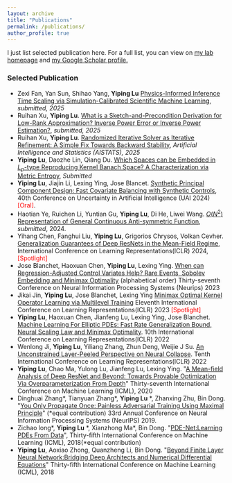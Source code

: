 ```yaml
---
layout: archive
title: "Publications"
permalink: /publications/
author_profile: true
---
```



I just list selected publication here. For a full list, you can view on <u><a href="https://scale-lab-northwestern.github.io/publications/">my lab homepage</a></u> and <u><a href="https://scholar.google.com/citations?user=NmhvVBgAAAAJ">my Google Scholar profile</a>.</u>


### Selected Publication
- Zexi Fan, Yan Sun, Shihao Yang, **Yiping Lu** [Physics-Informed Inference Time Scaling via
Simulation-Calibrated Scientific Machine Learning](https://arxiv.org/abs/2504.16172), *submitted, 2025*
- Ruihan Xu, **Yiping Lu**. [What is a Sketch-and-Precondition Derivation for Low-Rank Approximation? Inverse Power Error or Inverse Power Estimation?](https://arxiv.org/abs/2502.07993), *submitted, 2025*
- Ruihan Xu, **Yiping Lu**. [Randomized Iterative Solver as Iterative Refinement: A Simple Fix Towards Backward Stability](https://2prime.github.io/files/SIRR.pdf), *Artificial Intelligence and Statistics (AISTATS), 2025*
- **Yiping Lu**, Daozhe Lin, Qiang Du. [Which Spaces can be Embedded in $L_p$-type Reproducing Kernel Banach Space? A Characterization via Metric Entropy](https://2prime.github.io/files/EmbeddingRKBS_preprint.pdf), *Submitted*
- **Yiping Lu**, Jiajin Li, Lexing Ying, Jose Blancet. [Synthetic Principal Component Design: Fast Covariate Balancing with Synthetic Controls](https://arxiv.org/pdf/2211.15241),  40th Conference on Uncertainty in Artificial Intelligence (UAI 2024) <font color='red'>[Oral]</font>.  
- Haotian Ye, Ruichen Li, Yuntian Gu, **Yiping Lu**, Di He, Liwei Wang. [$O(N^2)$ Representation of General Continuous Anti-symmetric Function](https://arxiv.org/abs/2402.15167), *submitted*, 2024.
- Yihang Chen, Fanghui Liu, **Yiping Lu**, Grigorios Chrysos, Volkan Cevher. [Generalization Guarantees of Deep ResNets in the Mean-Field Regime](https://openreview.net/forum?id=tMzPZTvz2H), International Conference on Learning Representations(ICLR) 2024, <font color='red'>[Spotlight]</font>
- Jose Blanchet, Haoxuan Chen, **Yiping Lu**, Lexing Ying. [When can Regression-Adjusted Control Variates Help? Rare Events, Sobolev Embedding and Minimax Optimality](https://arxiv.org/abs/2305.16527) (alphabetical order) Thirty-seventh Conference on Neural Information Processing Systems (Neurips) 2023
- Jikai Jin, **Yiping Lu**, Jose Blanchet, Lexing Ying [Minimax Optimal Kernel Operator Learning via Multilevel Training](https://arxiv.org/pdf/2209.14430) Eleventh  International Conference on Learning Representations(ICLR) 2023  <font color='red'>[Spotlight]</font>
- **Yiping Lu**, Haoxuan Chen, Jianfeng Lu, Lexing Ying, Jose Blanchet. [Machine Learning For Elliptic PDEs: Fast Rate Generalization Bound, Neural Scaling Law and Minimax Optimality](https://arxiv.org/pdf/2110.06897). 10th International Conference on Learning Representations(ICLR) 2022
- Wenlong Ji, **Yiping Lu**, Yiliang Zhang, Zhun Deng, Weijie J Su. [An Unconstrained Layer-Peeled Perspective on Neural Collapse](https://arxiv.org/pdf/2110.02796). Tenth  International Conference on Learning Representations(ICLR) 2022 
- **Yiping Lu**, Chao Ma, Yulong Lu, Jianfeng Lu, Lexing Ying. "[A Mean-field Analysis of Deep ResNet and Beyond: Towards Provable Optimization Via Overparameterization From Depth](https://arxiv.org/pdf/2003.05508)" Thirty-seventh International Conference on Machine Learning (ICML), 2020
- Dinghuai Zhang\*, Tianyuan Zhang\*, **Yiping Lu** \*, Zhanxing Zhu, Bin Dong. "[You Only Propagate Once: Painless Adversarial Training Using Maximal Principle](https://arxiv.org/pdf/1905.00877)" (*equal contribution) 33rd Annual Conference on Neural Information Processing Systems (NeurIPS) 2019.
- Zichao long\*, **Yiping Lu** \*, Xianzhong Ma\*, Bin Dong. "[PDE-Net:Learning PDEs From Data](https://arxiv.org/pdf/1710.09668)", Thirty-fifth International Conference on Machine Learning (ICML), 2018(*equal contribution)
- **Yiping Lu**, Aoxiao Zhong, Quanzheng Li, Bin Dong. "[Beyond Finite Layer Neural Network:Bridging Deep Architects and Numerical Differential Equations](https://arxiv.org/pdf/1710.10121)" Thirty-fifth International Conference on Machine Learning (ICML), 2018


<br> 
<br> 

